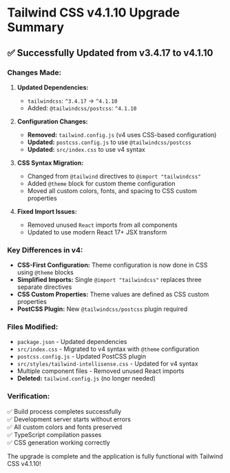 # Tailwind CSS v4.1.10 Upgrade Summary

## ✅ Successfully Updated from v3.4.17 to v4.1.10

### Changes Made:

1. **Updated Dependencies:**

   - `tailwindcss`: `^3.4.17` → `^4.1.10`
   - Added: `@tailwindcss/postcss`: `^4.1.10`

2. **Configuration Changes:**

   - **Removed:** `tailwind.config.js` (v4 uses CSS-based configuration)
   - **Updated:** `postcss.config.js` to use `@tailwindcss/postcss`
   - **Updated:** `src/index.css` to use v4 syntax

3. **CSS Syntax Migration:**

   - Changed from `@tailwind` directives to `@import "tailwindcss"`
   - Added `@theme` block for custom theme configuration
   - Moved all custom colors, fonts, and spacing to CSS custom properties

4. **Fixed Import Issues:**
   - Removed unused `React` imports from all components
   - Updated to use modern React 17+ JSX transform

### Key Differences in v4:

- **CSS-First Configuration:** Theme configuration is now done in CSS using `@theme` blocks
- **Simplified Imports:** Single `@import "tailwindcss"` replaces three separate directives
- **CSS Custom Properties:** Theme values are defined as CSS custom properties
- **PostCSS Plugin:** New `@tailwindcss/postcss` plugin required

### Files Modified:

- `package.json` - Updated dependencies
- `src/index.css` - Migrated to v4 syntax with `@theme` configuration
- `postcss.config.js` - Updated PostCSS plugin
- `src/styles/tailwind-intellisense.css` - Updated for v4 syntax
- Multiple component files - Removed unused React imports
- **Deleted:** `tailwind.config.js` (no longer needed)

### Verification:

✅ Build process completes successfully  
✅ Development server starts without errors  
✅ All custom colors and fonts preserved  
✅ TypeScript compilation passes  
✅ CSS generation working correctly

The upgrade is complete and the application is fully functional with Tailwind CSS v4.1.10!
